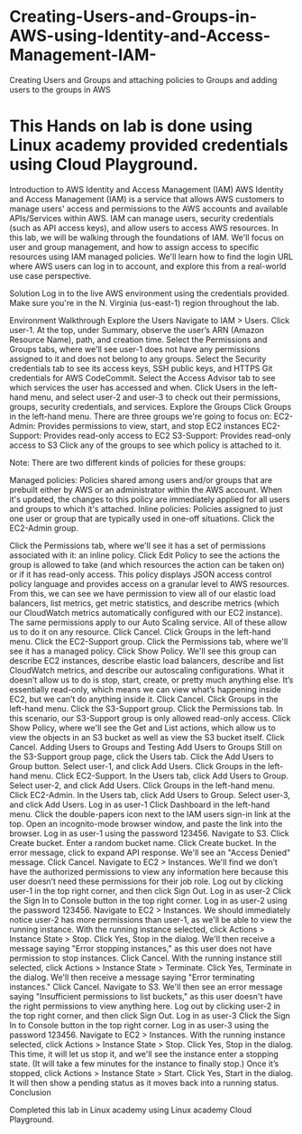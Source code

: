 # Creating-Users-and-Groups-in-AWS-using-Identity-and-Access-Management-IAM-
Creating Users and Groups and attaching policies to Groups and adding users to the groups in AWS

# This Hands on lab is done using Linux academy provided credentials using Cloud Playground.
Introduction to AWS Identity and Access Management (IAM)
AWS Identity and Access Management (IAM) is a service that allows AWS customers to manage users' access and permissions to the AWS accounts and available APIs/Services within AWS. IAM can manage users, security credentials (such as API access keys), and allow users to access AWS resources. In this lab, we will be walking through the foundations of IAM. We'll focus on user and group management, and how to assign access to specific resources using IAM managed policies. We'll learn how to find the login URL where AWS users can log in to account, and explore this from a real-world use case perspective.

Solution
Log in to the live AWS environment using the credentials provided. Make sure you're in the N. Virginia (us-east-1) region throughout the lab.

Environment Walkthrough
Explore the Users
Navigate to IAM > Users.
Click user-1.
At the top, under Summary, observe the user’s ARN (Amazon Resource Name), path, and creation time.
Select the Permissions and Groups tabs, where we'll see user-1 does not have any permissions assigned to it and does not belong to any groups.
Select the Security credentials tab to see its access keys, SSH public keys, and HTTPS Git credentials for AWS CodeCommit.
Select the Access Advisor tab to see which services the user has accessed and when.
Click Users in the left-hand menu, and select user-2 and user-3 to check out their permissions, groups, security credentials, and services.
Explore the Groups
Click Groups in the left-hand menu.
There are three groups we're going to focus on:
EC2-Admin: Provides permissions to view, start, and stop EC2 instances
EC2-Support: Provides read-only access to EC2
S3-Support: Provides read-only access to S3
Click any of the groups to see which policy is attached to it.

Note: There are two different kinds of policies for these groups:

Managed policies: Policies shared among users and/or groups that are prebuilt either by AWS or an administrator within the AWS account. When it's updated, the changes to this policy are immediately applied for all users and groups to which it's attached.
Inline policies: Policies assigned to just one user or group that are typically used in one-off situations.
Click the EC2-Admin group.

Click the Permissions tab, where we'll see it has a set of permissions associated with it: an inline policy.
Click Edit Policy to see the actions the group is allowed to take (and which resources the action can be taken on) or if it has read-only access. This policy displays JSON access control policy language and provides access on a granular level to AWS resources.
From this, we can see we have permission to view all of our elastic load balancers, list metrics, get metric statistics, and describe metrics (which our CloudWatch metrics automatically configured with our EC2 instance). The same permissions apply to our Auto Scaling service. All of these allow us to do it on any resource.
Click Cancel.
Click Groups in the left-hand menu.
Click the EC2-Support group.
Click the Permissions tab, where we'll see it has a managed policy.
Click Show Policy.
We'll see this group can describe EC2 instances, describe elastic load balancers, describe and list CloudWatch metrics, and describe our autoscaling configurations. What it doesn’t allow us to do is stop, start, create, or pretty much anything else. It’s essentially read-only, which means we can view what’s happening inside EC2, but we can’t do anything inside it.
Click Cancel.
Click Groups in the left-hand menu.
Click the S3-Support group.
Click the Permissions tab. In this scenario, our S3-Support group is only allowed read-only access.
Click Show Policy, where we'll see the Get and List actions, which allow us to view the objects in an S3 bucket as well as view the S3 bucket itself.
Click Cancel.
Adding Users to Groups and Testing
Add Users to Groups
Still on the S3-Support group page, click the Users tab.
Click the Add Users to Group button.
Select user-1, and click Add Users.
Click Groups in the left-hand menu.
Click EC2-Support.
In the Users tab, click Add Users to Group.
Select user-2, and click Add Users.
Click Groups in the left-hand menu.
Click EC2-Admin.
In the Users tab, click Add Users to Group.
Select user-3, and click Add Users.
Log in as user-1
Click Dashboard in the left-hand menu.
Click the double-papers icon next to the IAM users sign-in link at the top.
Open an incognito-mode browser window, and paste the link into the browser.
Log in as user-1 using the password 123456.
Navigate to S3.
Click Create bucket.
Enter a random bucket name.
Click Create bucket.
In the error message, click to expand API response. We'll see an "Access Denied" message.
Click Cancel.
Navigate to EC2 > Instances. We'll find we don’t have the authorized permissions to view any information here because this user doesn’t need these permissions for their job role.
Log out by clicking user-1 in the top right corner, and then click Sign Out.
Log in as user-2
Click the Sign In to Console button in the top right corner.
Log in as user-2 using the password 123456.
Navigate to EC2 > Instances. We should immediately notice user-2 has more permissions than user-1, as we'll be able to view the running instance.
With the running instance selected, click Actions > Instance State > Stop.
Click Yes, Stop in the dialog. We'll then receive a message saying "Error stopping instances," as this user does not have permission to stop instances.
Click Cancel.
With the running instance still selected, click Actions > Instance State > Terminate.
Click Yes, Terminate in the dialog. We'll then receive a message saying "Error terminating instances."
Click Cancel.
Navigate to S3. We'll then see an error message saying "Insufficient permissions to list buckets," as this user doesn't have the right permissions to view anything here.
Log out by clicking user-2 in the top right corner, and then click Sign Out.
Log in as user-3
Click the Sign In to Console button in the top right corner.
Log in as user-3 using the password 123456.
Navigate to EC2 > Instances.
With the running instance selected, click Actions > Instance State > Stop.
Click Yes, Stop in the dialog. This time, it will let us stop it, and we'll see the instance enter a stopping state. (It will take a few minutes for the instance to finally stop.)
Once it’s stopped, click Actions > Instance State > Start.
Click Yes, Start in the dialog. It will then show a pending status as it moves back into a running status.
Conclusion

Completed this lab in Linux academy using Linux academy Cloud Playground.
